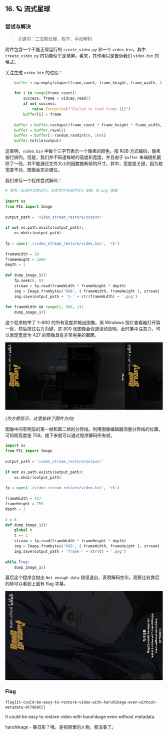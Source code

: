 ## 16. 🪐 流式星球

### 尝试与解决

> 关键词：二进制处理、枚举、手动解码

附件包含一个不能正常运行的 `create_video.py` 和一个 `video.bin`，其中 `create_video.py` 的功能似乎是录屏。看来，其作用只是告诉我们 `video.bin` 的格式。

关注生成 `video.bin` 的过程：

```python
    buffer = np.empty(shape=(frame_count, frame_height, frame_width, 3), dtype=np.uint8)

    for i in range(frame_count):
        success, frame = vidcap.read()
        if not success:
            raise Exception(f"Failed to read frame {i}")
        buffer[i] = frame

    buffer = buffer.reshape((frame_count * frame_height * frame_width, 3))
    buffer = buffer.ravel()
    buffer = buffer[:-random.randint(0, 100)]
    buffer.tofile(output)
```

这表明，`video.bin` 中每个三字节表示一个像素的颜色，按 RGB 方式编码，像素按行排列。但是，我们并不知道每帧的高度和宽度，并且由于 `buffer` 末端随机截除了一段，并不能通过文件大小的因数推断帧的尺寸。其中，宽度是关键，因为若宽度不对，图像会完全错位。

我们来写一个程序尝试解码：

```python
# 警告：此程序正常运行，会向文件系统内写入 800 张 png 图像

import os
from PIL import Image

output_path = 'video_stream_restore/output/'

if not os.path.exists(output_path):
    os.mkdir(output_path)

fp = open('./video_stream_restore/video.bin', 'rb')

frameWidth = 10
frameHeight = 1000
depth = 3

def dump_image_1():
    fp.seek(0, 0)
    stream = fp.read(frameWidth * frameHeight * depth)
    img = Image.frombytes('RGB', ( frameWidth, frameHeight ), stream)
    img.save(output_path + '1-' + str(frameWidth) + '.png')

for frameWidth in range(1, 800, 1):
    dump_image_1()
```

这个程序枚举了 1~800 的所有宽度并输出图像。用 Windows 照片查看器打开第一张，然后按住右方向键，这 800 张图像会快速滚动放映。此时集中注意力，可以发现宽度为 427 的图像具有非常完美的画面。

![](./assets/1-427.png)

*(为方便显示，这里旋转了图片方向)*

图像中间有明显的第一帧和第二帧的分界线。利用图像编辑器测量分界线的位置，可知帧高度是 759。接下来就可以通过程序解码所有帧。

```python
import os
from PIL import Image

output_path = 'video_stream_restore/output/'

if not os.path.exists(output_path):
    os.mkdir(output_path)

fp = open('./video_stream_restore/video.bin', 'rb')

frameWidth = 427
frameHeight = 759
depth = 3

t = 0
def dump_image_1():
    global t
    t += 1
    stream = fp.read(frameWidth * frameHeight * depth)
    img = Image.frombytes('RGB', ( frameWidth, frameHeight ), stream)
    img.save(output_path + 'frame-' + str(t) + '.png')

while True:
    dump_image_1()
```

最后这个程序会抛出 `Not enough data` 错误退出，表明解码完毕。观察比较靠后的帧可以看到上面有 flag 字幕。

![](./assets/frame-123.png)

### Flag

```plain
flag{it-could-be-easy-to-restore-video-with-haruhikage-even-without-metadata-0F7968CC}
```

It could be easy to restore video with haruhikage even without metadata.

haruhikage - 春日影？哦，是视频里的人物，那没事了。

